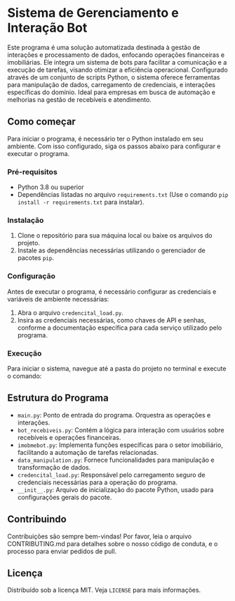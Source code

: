 # Sistema de Gerenciamento e Interação Bot

Este programa é uma solução automatizada destinada à gestão de interações e processamento de dados, enfocando operações financeiras e imobiliárias. Ele integra um sistema de bots para facilitar a comunicação e a execução de tarefas, visando otimizar a eficiência operacional. Configurado através de um conjunto de scripts Python, o sistema oferece ferramentas para manipulação de dados, carregamento de credenciais, e interações específicas do domínio. Ideal para empresas em busca de automação e melhorias na gestão de recebíveis e atendimento.

## Como começar

Para iniciar o programa, é necessário ter o Python instalado em seu ambiente. Com isso configurado, siga os passos abaixo para configurar e executar o programa.

### Pré-requisitos

- Python 3.8 ou superior
- Dependências listadas no arquivo `requirements.txt` (Use o comando `pip install -r requirements.txt` para instalar).

### Instalação

1. Clone o repositório para sua máquina local ou baixe os arquivos do projeto.
2. Instale as dependências necessárias utilizando o gerenciador de pacotes `pip`.

### Configuração

Antes de executar o programa, é necessário configurar as credenciais e variáveis de ambiente necessárias:

1. Abra o arquivo `credencital_load.py`.
2. Insira as credenciais necessárias, como chaves de API e senhas, conforme a documentação específica para cada serviço utilizado pelo programa.

### Execução

Para iniciar o sistema, navegue até a pasta do projeto no terminal e execute o comando:



## Estrutura do Programa

- `main.py`: Ponto de entrada do programa. Orquestra as operações e interações.
- `bot_recebiveis.py`: Contém a lógica para interação com usuários sobre recebíveis e operações financeiras.
- `imobmebot.py`: Implementa funções específicas para o setor imobiliário, facilitando a automação de tarefas relacionadas.
- `data_manipulation.py`: Fornece funcionalidades para manipulação e transformação de dados.
- `credencital_load.py`: Responsável pelo carregamento seguro de credenciais necessárias para a operação do programa.
- `__init__.py`: Arquivo de inicialização do pacote Python, usado para configurações gerais do pacote.

## Contribuindo

Contribuições são sempre bem-vindas! Por favor, leia o arquivo CONTRIBUTING.md para detalhes sobre o nosso código de conduta, e o processo para enviar pedidos de pull.

## Licença

Distribuído sob a licença MIT. Veja `LICENSE` para mais informações.

